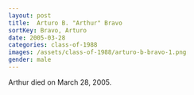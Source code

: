 ```yaml
---
layout: post
title:  Arturo B. "Arthur" Bravo
sortKey: Bravo, Arturo
date: 2005-03-28
categories: class-of-1988
images: /assets/class-of-1988/arturo-b-bravo-1.png
gender: male
---
```

Arthur died on March 28, 2005.
